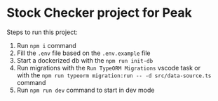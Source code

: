 # Stock Checker project for Peak

Steps to run this project:

1. Run `npm i` command
2. Fill the `.env` file based on the `.env.example` file
3. Start a dockerized db with the `npm run init-db`
4. Run migrations with the `Run TypeORM Migrations` vscode task or \
   with the `npm run typeorm migration:run -- -d src/data-source.ts` command
5. Run `npm run dev` command to start in dev mode
